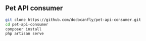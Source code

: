 ## Pet API consumer
```bash
git clone https://github.com/dodocanfly/pet-api-consumer.git
cd pet-api-consumer
composer install
php artisan serve
```
